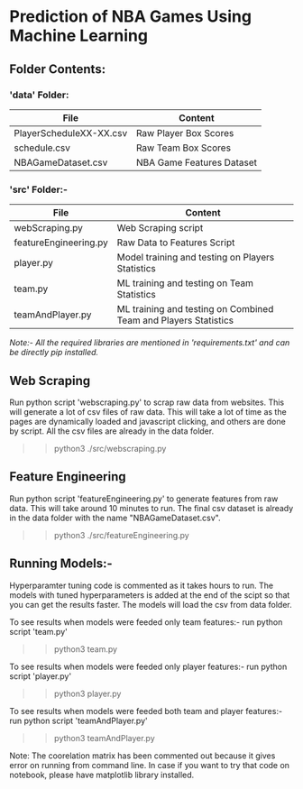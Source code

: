 # Prediction of NBA Games Using Machine Learning

## Folder Contents:

### 'data' Folder:
File | Content
------------- | -------------
PlayerScheduleXX-XX.csv | Raw Player Box Scores
schedule.csv | Raw Team Box Scores
NBAGameDataset.csv | NBA Game Features Dataset

### 'src' Folder:-
File | Content
------------- | -------------
webScraping.py | Web Scraping script
featureEngineering.py | Raw Data to Features Script
player.py | Model training and testing on Players Statistics
team.py | ML training and testing on Team Statistics
teamAndPlayer.py | ML training and testing on Combined Team and Players Statistics

*Note:- All the required libraries are mentioned in 'requirements.txt' and can be directly pip installed.*

## Web Scraping
Run python script 'webscraping.py' to scrap raw data from websites. This will generate a lot of csv files of raw data.
This will take a lot of time as the pages are dynamically loaded and javascript clicking, and others are done by script.
All the csv files are already in the data folder.
>> python3 ./src/webscraping.py

## Feature Engineering
Run python script 'featureEngineering.py' to generate features from raw data. This will take around 10 minutes to run.
The final csv dataset is already in the data folder with the name "NBAGameDataset.csv".
>> python3 ./src/featureEngineering.py

## Running Models:-
Hyperparamter tuning code is commented as it takes hours to run. The models with tuned hyperparameters is added at the end of the scipt so that you can get the results faster.
The models will load the csv from data folder.

To see results when models were feeded only team features:- run python script 'team.py'
>> python3 team.py

To see results when models were feeded only player features:- run python script 'player.py'
>> python3 player.py

To see results when models were feeded both team and player features:- run python script 'teamAndPlayer.py'
>> python3 teamAndPlayer.py

Note: The coorelation matrix has been commented out because it gives error on running from command line. In case if you want to try that code on notebook, please have matplotlib library installed.
